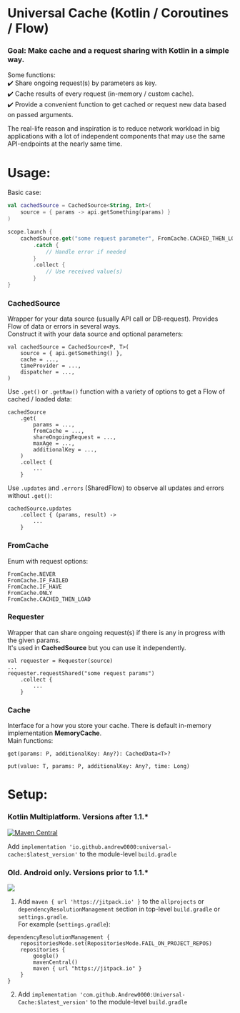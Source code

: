 # Universal Cache (Kotlin / Coroutines / Flow)

### Goal: Make cache and a request sharing with Kotlin in a simple way.

Some functions:  
✔️ Share ongoing request(s) by parameters as key.  
✔️ Cache results of every request (in-memory / custom cache).  
✔️ Provide a convenient function to get cached or request new data based on passed arguments.  

The real-life reason and inspiration is to reduce network workload in big applications 
with a lot of independent components that may use the same API-endpoints at the nearly same time.

# Usage:

Basic case:  

```kotlin
val cachedSource = CachedSource<String, Int>(
    source = { params -> api.getSomething(params) }
)

scope.launch {
    cachedSource.get("some request parameter", FromCache.CACHED_THEN_LOAD, maxAge = 5_000)
        .catch { 
            // Handle error if needed
        }
        .collect {
            // Use received value(s)
        }
}
```

### CachedSource  
Wrapper for your data source (usually API call or DB-request). Provides Flow of data or errors in several ways.  
Construct it with your data source and optional parameters:  
```
val cachedSource = CachedSource<P, T>(
    source = { api.getSomething() },
    cache = ...,
    timeProvider = ...,
    dispatcher = ...,
)
```
Use `.get()` or `.getRaw()` function with a variety of options to get a Flow of cached / loaded data:
```
cachedSource
    .get(
        params = ...,
        fromCache = ...,
        shareOngoingRequest = ...,
        maxAge = ...,
        additionalKey = ...,
    )
    .collect {
        ...
    }
```
Use `.updates` and `.errors` (SharedFlow) to observe all updates and errors without `.get()`:
```
cachedSource.updates
    .collect { (params, result) ->
        ...
    }
```

### FromCache
Enum with request options:
```
FromCache.NEVER
FromCache.IF_FAILED
FromCache.IF_HAVE
FromCache.ONLY
FromCache.CACHED_THEN_LOAD
```

### Requester  
Wrapper that can share ongoing request(s) if there is any in progress with the given params.  
It's used in **CachedSource** but you can use it independently.  
```
val requester = Requester(source)
...
requester.requestShared("some request params")
    .collect {
        ...
    }
```

### Cache  
Interface for a how you store your cache. There is default in-memory implementation **MemoryCache**.  
Main functions:
```
get(params: P, additionalKey: Any?): CachedData<T>?

put(value: T, params: P, additionalKey: Any?, time: Long)
```

# Setup:  

### Kotlin Multiplatform. Versions after 1.1.*  

[![Maven Central](https://img.shields.io/maven-central/v/io.github.andrew0000/universal-cache)](https://mvnrepository.com/artifact/io.github.andrew0000/universal-cache)  

Add `implementation 'io.github.andrew0000:universal-cache:$latest_version'` to the module-level `build.gradle` 

### Old. Android only. Versions prior to 1.1.*  

[![](https://jitpack.io/v/Andrew0000/Universal-Cache.svg)](https://jitpack.io/#Andrew0000/Universal-Cache)

1. Add `maven { url 'https://jitpack.io' }` to the `allprojects` or `dependencyResolutionManagement` section in top-level `build.gradle` or `settings.gradle`.  
For example (`settings.gradle`):
```
dependencyResolutionManagement {
    repositoriesMode.set(RepositoriesMode.FAIL_ON_PROJECT_REPOS)
    repositories {
        google()
        mavenCentral()
        maven { url "https://jitpack.io" }
    }
}
```
2. Add `implementation 'com.github.Andrew0000:Universal-Cache:$latest_version'` to the module-level `build.gradle`  

